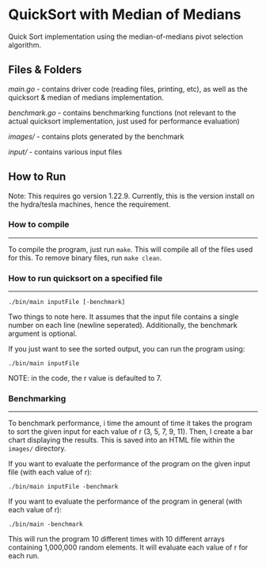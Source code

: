 # QuickSort with Median of Medians
Quick Sort implementation using the median-of-medians pivot selection algorithm.

## Files & Folders
_*main.go*_ - contains driver code (reading files, printing, etc), as well as the quicksort & median of medians implementation.

_*benchmark.go*_ - contains benchmarking functions (not relevant to the actual quicksort implementation, just used for performance evaluation)

_*images/*_ - contains plots generated by the benchmark

_*input/*_ - contains various input files

## How to Run
Note: This requires go version 1.22.9. Currently, this is the version install on the hydra/tesla machines, hence the requirement.


### How to compile
---
To compile the program, just run ` make `. This will compile all of the files used for this.
To remove binary files, run `make clean`.


### How to run quicksort on a specified file
---
```
./bin/main inputFile [-benchmark]
```
Two things to note here. It assumes that the input file contains a single number on each line (newline seperated).
Additionally, the benchmark argument is optional.

If you just want to see the sorted output, you can run the program using: 
```
./bin/main inputFile
```

NOTE: in the code, the r value is defaulted to 7.


### Benchmarking
---
To benchmark performance, i time the amount of time it takes the program to sort the given input for each value of r (3, 5, 7, 9, 11). Then, I create a bar chart displaying the results. This is saved into an HTML file within the `images/` directory.

If you want to evaluate the performance of the program on the given input file (with each value of r): 
```
./bin/main inputFile -benchmark
```

If you want to evaluate the performance of the program in general (with each value of r): 
```
./bin/main -benchmark
```
This will run the program 10 different times with 10 different arrays containing 1,000,000 random elements. It will evaluate each value of r for each run. 
